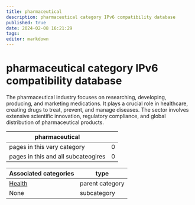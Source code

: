 ```yaml
---
title: pharmaceutical
description: pharmaceutical category IPv6 compatibility database
published: true
date: 2024-02-08 16:21:29 
tags:
editor: markdown
---
```


# pharmaceutical category IPv6 compatibility database


The pharmaceutical industry focuses on researching, developing, producing, and marketing medications. It plays a crucial role in healthcare, creating drugs to treat, prevent, and manage diseases. The sector involves extensive scientific innovation, regulatory compliance, and global distribution of pharmaceutical products.


| pharmaceutical   |   |
| - | - |
| pages in this very category | 0 |
| pages in this and all subcateogires | 0 |

| Associated categories | type |
| - | - |
| [Health](../Health) | parent category |
| None | subcategory |